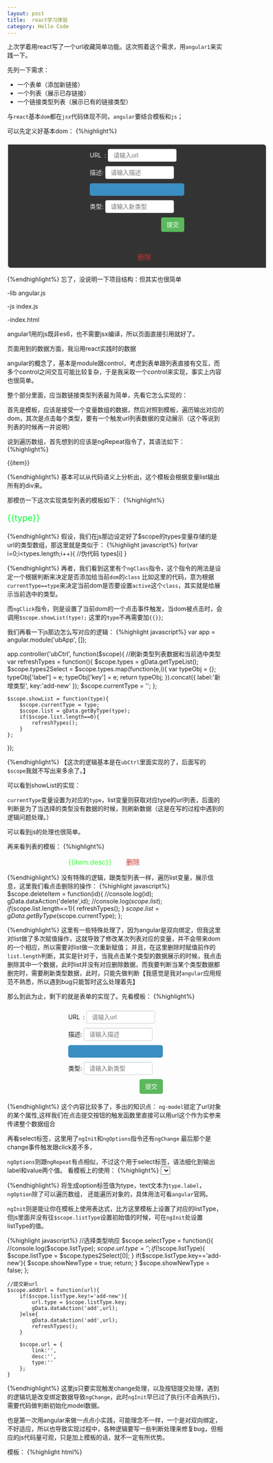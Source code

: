```yaml
---
layout: post
title:  react学习体验
category: Hello Code
---
```


上次学着用react写了一个url收藏简单功能。这次照着这个需求，用`angular1`来实践一下。  

先列一下需求：  
- 一个表单（添加新链接）  
- 一个列表（展示已存链接）  
- 一个链接类型列表（展示已有的链接类型）

与`react`基本`dom`都在`jsx`代码体现不同，`angular`要结合模板和`js`；  

可以先定义好基本dom：
{%highlight%}
<div class="url-box" ng-controller="ubCtrl">
                <div class="add-form">
                <div class="form-line">
                    <label for="url_input">URL&ensp;:</label>
                    <input type="text" id="url_input"  placeholder="请输入url">
                </div>
                <div class="form-line">
                    <label for="desc_input">描述:</label>
                    <input type="text" id="desc_input"  placeholder="请输入描述">
                </div>
                <div class="form-line">
                    <div class="styled-select blue semi-square">
                        <select id="type_input" >
                        </select>
                    </div>
                </div>
                <div class="form-line" >
                    <label for="new_type_input">类型:</label>
                    <input type="text" id="new_type_input"  placeholder="请输入新类型">
                </div>
                <button class="btn" >提交</button>
            </div>
            <div class="all-list">
                <div class="list-type">
                    <a class="type-item" ></a>
                </div>
                <div class="list">
                    <p class="item" >
                        <a href=""></a>
                        <a class="close">删除</a>
                    </p>
                </div>
            </div>
        </div>

{%endhighlight%}
忘了，没说明一下项目结构：但其实也很简单

-lib angular.js

-js index.js

-index.html

angular1用的js既非es6，也不需要jsx编译，所以页面直接引用就好了。

页面用到的数据方面，我沿用react实践时的数据

angular的概念了，基本是module跟control，考虑到表单跟列表直接有交互，而多个control之间交互可能比较复杂，于是我采取一个control来实现，事实上内容也很简单。

整个部分里面，应当数链接类型列表最为简单，先看它怎么实现的：

首先是模板，应该是接受一个变量数组的数据，然后对照到模板，遍历输出对应的dom，其次是点击每个类型，要有一个触发url列表数据的变动展示（这个等说到列表的时候再一并说明）

说到遍历数组，首先想到的应该是ngRepeat指令了，其语法如下：
{%highlight%}
<div ng-repeat="item in list">{{item}}</div>

{%endhighlight%}
基本可以从代码语义上分析出，这个模板会根据变量list输出所有的div来。

那模仿一下这次实现类型列表的模板如下：
{%highlight%}
<div class="list-type">
    <a class="type-item" ng-repeat="type in types" ng-class="{active:currentType==type}"  ng-click="showList(type)">{{type}}</a>
</div>

{%endhighlight%}
假设，我们在js那边设定好了$scope的types变量存储的是url的类型数组，那这里就是类似于：
{%highlight javascript%}
for(var i=0;i<types.length;i++){
    //伪代码
    <a class="xxx">types[i]</a>
}

{%endhighlight%}
再者，我们看到这里有个`ngClass`指令，这个指令的用法是设定一个根据判断来决定是否添加给当前`dom`的`class`
比如这里的代码，意为根据`currentType==type`来决定当前dom是否要设置`active`这个`class`，其实就是给展示当前选中的类型。

而`ngClick`指令，则是设置了当前dom的一个点击事件触发，当dom被点击时，会调用`$scope.showList(type);` 这里的`type`不再需要加`{{}}`;

我们再看一下js那边怎么写对应的逻辑：
{%highlight javascript%}
var app = angular.module('ubApp', []);

app.controller('ubCtrl', function($scope){
//刷新类型列表数据和当前选中类型
    var refreshTypes = function(){
        $scope.types = gData.getTypeList();
        $scope.types2Select = $scope.types.map(function(e,i){
            var typeObj = {};
            typeObj['label'] = e;
            typeObj['key'] = e;
            return typeObj;
        }).concat({
            label:'新增类型',
            key:'add-new'
        });
        $scope.currentType = '';
    };

    $scope.showList = function(type){
        $scope.currentType = type;
        $scope.list = gData.getByType(type);
        if($scope.list.length==0){
            refreshTypes();
        }
    };

    
});


{%endhighlight%}
【这次的逻辑基本是在`ubCtrl`里面实现的了，后面写的`$scope`我就不写出来多余了。】

可以看到showList的实现：

`currentType`变量设置为对应的`type`，list变量则获取对应type的url列表，后面的判断是为了当选择的类型没有数据的时候，则刷新数据（这是在写的过程中遇到的逻辑问题处理。）

可以看到js的处理也很简单。

再来看列表的模板：
{%highlight%}
<div class="list">
    <p class="item" ng-repeat="item in list">
        <a href="{{item.link}}">{{item.desc}}</a>
        <a class="close" ng-click="deleteItem(item.id)">删除</a>
    </p>
</div>

{%endhighlight%}
没有特殊的逻辑，跟类型列表一样，遍历list变量，展示信息，这里我们看点击删除的操作：
{%highlight javascript%}
$scope.deleteItem = function(id){
        //console.log(id);
        gData.dataAction('delete',id);
        //console.log($scope.list);
        if($scope.list.length==1){
            refreshTypes();
        }
        $scope.list = gData.getByType($scope.currentType);
    };

{%endhighlight%}
这里有一些特殊处理了，因为angular是双向绑定，但我这里对list做了多次赋值操作，这就导致了修改某次列表对应的变量，并不会带来dom的一个相应，所以需要对list做一次重新赋值；
并且，在这里删除时赋值前作的`list.length`判断，其实是针对于，当我点击某个类型的数据展示的时候，我点击删除其中一个数据，此时list并没有对应删除数据，而我要判断当某个类型数据都删完时，需要刷新类型数据，此时，只能先做判断【我感觉是我对`angular`应用规范不熟悉，所以遇到bug只能暂时这么处理着先】

那么到此为止，剩下的就是表单的实现了。先看模板：
{%highlight%}
<div class="add-form">
    <div class="form-line">
        <label for="url_input">URL&ensp;:</label>
        <input type="text" id="url_input" ng-model="url.link" placeholder="请输入url">
    </div>
    <div class="form-line">
        <label for="desc_input">描述:</label>
        <input type="text" id="desc_input" ng-model="url.desc" placeholder="请输入描述">
    </div>
    <div class="form-line">
        <div class="styled-select blue semi-square">
            <select id="type_input" ng-model="listType" ng-init="listType=types2Select[0]" ng-options="type.label for type in types2Select" ng-change="selectType()">
            </select>
        </div>
    </div>
    <div class="form-line" ng-class="{hidden:!showNewType}">
        <label for="new_type_input">类型:</label>
        <input type="text" id="new_type_input" ng-model="url.type" placeholder="请输入新类型">
    </div>
    <button class="btn" ng-click="addUrl(url)">提交</button>
</div>

{%endhighlight%}
这个内容比较多了，多出的知识点：
`ng-model`锁定了url对象的某个属性,这样我们在点击提交按钮的触发函数里直接可以用url这个作为实参来传递整个数据组合

再看select标签，这里用了`ngInit`和`ngOptions`指令还有`ngChange`
最后那个是change事件触发跟click差不多，

`ngOptions`则跟`ngRepeat`有点相似，不过这个用于select标签，语法细化到输出label和value两个值。 看模板上的使用：
{%highlight%}
<select id="type_input" ng-model="listType" ng-init="listType=types2Select[0]" ng-options="type.label for type in types2Select" ng-change="selectType()">
</select>

{%endhighlight%}
将生成option标签值为type，text文本为`type.label`，`ngOption`除了可以遍历数组， 还能遍历对象的，具体用法可看`angular`官网。

`ngInit`则是能让你在模板上使用表达式，比方这里模板上设置了对应的listType，但js里面并没有往`$scope.listType`设置初始值的时候，可在`ngInit`处设置listType的值。

{%highlight javascript%}
    //选择类型响应
    $scope.selectType = function(){
        //console.log($scope.listType); 
        $scope.url.type = '';
        if(!$scope.listType){
            $scope.listType = $scope.types2Select[0];
        }
        if($scope.listType.key=='add-new'){
            $scope.showNewType = true;
            return;
        }
        $scope.showNewType = false;
    };

    //提交新url
    $scope.addUrl = function(url){
        if($scope.listType.key!='add-new'){
            url.type = $scope.listType.key;
            gData.dataAction('add',url);
        }else{
            gData.dataAction('add',url);
            refreshTypes();
        }
        
        $scope.url = {
            link:'',
            desc:'',
            type:''
        };
    }

{%endhighlight%}
这里js只要实现触发change处理，以及按钮提交处理，遇到的逻辑坑是改变绑定数据导致`ngChange`，此时`ngInit`早已过了执行(不会再执行)，需要代码做判断初始化model数据。

也是第一次用angular来做一点点小实践，可能理念不一样，一个是对双向绑定，不好适应，所以也导致实现过程中，各种逻辑要写一些判断处理来修复bug，但相应的js代码量可观，只是加上模板的话，就不一定有所优势。

模板：
{%highlight html%}
<!DOCTYPE html>
<html ng-app="ubApp">
<head>
    <meta charset="UTF-8">
    <title>angular test</title>
    <style>
        a{
            cursor: pointer;
        }
        .content *{margin: 0;padding: 0;}
        .url-box{
            width: 600px;
            margin: 20px auto 0;
            border:2px solid #eee;
            border-radius: 0 8px 0 8px;
            background: #333;
            color: #eee;
        }
        .add-form{
            width: 220px;
            margin: 0 auto;
            overflow: hidden;
        }
        .add-form .form-line{
            width: 100%;
            margin: 10px auto;
        }
        .add-form label{
            width: 40px;
        }
        .add-form input[type=text]{
            display: inline-block;
            width: 160px;
            padding: 4px 12px;
            font-size: 14px;
            line-height: 1.42857143;
            color: #555;
            background-color: #fff;
            background-image: none;
            border: 1px solid #ccc;
            border-radius: 4px;
            -webkit-box-shadow: inset 0 1px 1px rgba(0,0,0,.075);
            box-shadow: inset 0 1px 1px rgba(0,0,0,.075);
            -webkit-transition: border-color ease-in-out .15s,-webkit-box-shadow ease-in-out .15s;
            -o-transition: border-color ease-in-out .15s,box-shadow ease-in-out .15s;
            transition: border-color ease-in-out .15s,box-shadow ease-in-out .15s;
            box-sizing: border-box;
        }
        .btn{
            float: right;
            display: inline-block;
            padding: 6px 12px;
            font-size: 14px;
            font-weight: 400;
            line-height: 1.42857143;
            text-align: center;
            white-space: nowrap;
            vertical-align: middle;
            -ms-touch-action: manipulation;
            touch-action: manipulation;
            cursor: pointer;
            -webkit-user-select: none;
            -moz-user-select: none;
            -ms-user-select: none;
            user-select: none;
            background-image: none;
            border: 1px solid transparent;
            border-radius: 4px;

            margin-top: 5px;
            margin-bottom: 5px;

            color: #fff;
            background-color: #5cb85c;
            border-color: #4cae4c;
        }
        .all-list{

            text-align: center;
        }
        .list-type{
            margin: 20px 0;
        }
        .list-type a{
            display: inline-block;
            margin-right:10px;
            color:#0f3;
            font-size: 20px;
        }
        .list-type a.active{
            color:#f11;
        }
        .list{
            width: 220px;
            margin: 0 auto;
        }
        .item a{
            font-size: 16px;
            color:#3f3;
            display: inline-block;
            text-decoration: none;
        }
        .item a.close{
            color:#c9302c;
            margin-left: 30px;
        }

        .styled-select {
           background: url(http://i62.tinypic.com/15xvbd5.png) no-repeat 96% 0;
           height: 29px;
           overflow: hidden;
           /* width: 240px; */
           width: 220px;
        }

        .styled-select select {
           background: transparent;
           border: none;
           font-size: 14px;
           height: 29px;
           padding: 5px; /* If you add too much padding here, the options won't show in IE */
           width: 236px;
        }


        /* -------------------- Rounded Corners */
        .rounded {
           -webkit-border-radius: 20px;
           -moz-border-radius: 20px;
           border-radius: 20px;
        }
        .blue{ background-color: #3b8ec2; }

        .semi-square {
           -webkit-border-radius: 5px;
           -moz-border-radius: 5px;
           border-radius: 5px;
        }
        .hidden{
            display: none;
        }

    </style>
</head>
<body>
    <div id="content">
        <div class="url-box" ng-controller="ubCtrl">
            <div class="add-form">
                <div class="form-line">
                    <label for="url_input">URL&ensp;:</label>
                    <input type="text" id="url_input" ng-model="url.link" placeholder="请输入url">
                </div>
                <div class="form-line">
                    <label for="desc_input">描述:</label>
                    <input type="text" id="desc_input" ng-model="url.desc" placeholder="请输入描述">
                </div>
                <div class="form-line">
                    <div class="styled-select blue semi-square">
                        <select id="type_input" ng-model="listType" ng-init="listType=types2Select[0]" ng-options="type.label for type in types2Select" ng-change="selectType()">
                        </select>
                    </div>
                </div>
                <div class="form-line" ng-class="{hidden:!showNewType}">
                    <label for="new_type_input">类型:</label>
                    <input type="text" id="new_type_input" ng-model="url.type" placeholder="请输入新类型">
                </div>
                <button class="btn" ng-click="addUrl(url)">提交</button>
            </div>
            <div class="all-list">
                <div class="list-type">
                    <a class="type-item" ng-repeat="type in types" ng-class="{active:currentType==type}"  ng-click="showList(type)">{{type}}</a>
                </div>
                <div class="list">
                    <p class="item" ng-repeat="item in list">
                        <a href="{{item.link}}">{{item.desc}}</a>
                        <a class="close" ng-click="deleteItem(item.id)">删除</a>
                    </p>
                </div>
            </div>
        </div>
    </div>

    <script src="../lib/angular.js"></script>
    <script src="js/urlbox.js"></script>
</body>
</html>

{%endhighlight%}
js：
{%highlight javascript%}
/*data*/
var gData = {
    data:[{
        id:1,
        type:'search',
        link:'http://baidu.com',
        desc:'百度'
    },{
        id:2,
        type:'search',
        link:'http://google.com',
        desc:'google'
    },{
        id:3,
        type:'sns',
        link:'http://facebook.com',
        desc:'facebook'
    },{
        id:4,
        type:'sns',
        link:'http://weibo.com',
        desc:'微博'
    },{
        id:5,
        type:'infos',
        link:'http://qq.com',
        desc:'QQ'
    },{
        id:6,
        type:'infos',
        link:'http://sina.com',
        desc:'渣浪'
    },{
        id:7,
        type:'infos',
        link:'http://yahoo.com',
        desc:'雅虎'
    },{
        id:8,
        type:'knowledge',
        link:'http://sf.gg',
        desc:'sf'
    },{
        id:9,
        type:'knowledge',
        link:'http://zhihu.com',
        desc:'知乎'
    }],
    getTypeList:function(){
        var types=[];
        this.data.forEach((e,i)=>{
            if(types.indexOf(e.type)==-1){
                types.push(e.type);
            }
        });
        return types;
    },
    getByType:function(type){
        //console.log('get list call');
        if(type==undefined||type==""){
            return this.data;
        }
        return this.data.filter(function(e){
            return type==e.type;
        });
    },
    add:function(obj){
        var descData = this.data.slice(0).sort(function(a,b){ return b.id-a.id;});
        //console.log(descData);
        if(descData.length==0){
            descData[0] = {
                id:0
            };
        }
        obj.id = descData[0].id+1;
        console.log(obj.id);
        this.data.push(obj);

    },
    delete:function(id){
        var index = -1;
        this.data.forEach(function(e,i){
            if(e.id==id){
                index = i;
            }
        });
        if(index==-1){
            return;
        }
        this.data.splice(index,1);
    },
    dataAction:function(fnType){
        var arg = [].slice.call(arguments, 1);
        try{

            switch(fnType){
                case 'add':
                    this.add(arg[0]);
                    break;
                case 'delete':
                    this.delete(arg[0]);
                    break;
                default:
                    return;
            }
        }catch(e){
            return;
        }
        this.refresh();
    },
    refresh:function(){
        return;
        if(window.localStorage){
            localStorage.setItem('urls', JSON.stringify(this.data));
        }
    }
};

if(window.localStorage){
    var store = localStorage.getItem('urls');
    try{
        store = JSON.parse(store);
        if(store && store.length){
            gData.data = store;
        }
    }catch(err){
        console.log(err);
    }
}
/*end data*/

var app = angular.module('ubApp', []);

app.controller('ubCtrl', function($scope){
    var refreshTypes = function(){
        $scope.types = gData.getTypeList();
        $scope.types2Select = $scope.types.map(function(e,i){
            var typeObj = {};
            typeObj['label'] = e;
            typeObj['key'] = e;
            return typeObj;
        }).concat({
            label:'新增类型',
            key:'add-new'
        });
        $scope.currentType = '';
        //console.log($scope.types.length);
    };

    $scope.list = gData.getByType();
    
    refreshTypes();


    $scope.url = {
        link:'',
        desc:'',
        type:''
    };

    
    //console.log($scope.types2Select);

    //$scope.listType = $scope.types[0];
    //删除item
    $scope.deleteItem = function(id){
        //console.log(id);
        gData.dataAction('delete',id);
        //console.log($scope.list);
        if($scope.list.length==1){
            refreshTypes();
        }
        $scope.list = gData.getByType($scope.currentType);
    };
    //显示新增类型输入框
    $scope.showNewType = $scope.types2Select[0]['key']=='add-new';

    //选择类型响应
    $scope.selectType = function(){
        //console.log($scope.listType); 
        $scope.url.type = '';
        //在删掉某个分类的时候，刷新分类数据，导致dom触发ngChange
        //由于此时ngInit不会执行 ，所以这里要做listType初始化
        if(!$scope.listType){
            $scope.listType = $scope.types2Select[0];
        }
        if($scope.listType.key=='add-new'){
            $scope.showNewType = true;
            return;
        }
        $scope.showNewType = false;
    };

    $scope.showList = function(type){
        $scope.currentType = type;
        $scope.list = gData.getByType(type);
        if($scope.list.length==0){
            refreshTypes();
        }
    };

    //提交新url
    $scope.addUrl = function(url){
        if($scope.listType.key!='add-new'){
            url.type = $scope.listType.key;
            gData.dataAction('add',url);
        }else{
            gData.dataAction('add',url);
            refreshTypes();
        }
        //提交后清空输入框内容
        $scope.url = {
            link:'',
            desc:'',
            type:''
        };
    }
});


{%endhighlight%}